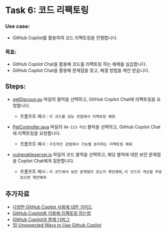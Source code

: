 # Task 6: 코드 리팩토링

### Use case: 
- GitHub Copilot를 활용하여 코드 리팩토링을 진행합니다.

### 목표:
- GitHub Copilot Chat을 활용해 코드를 리팩토링 하는 예제를 실습합니다.
- GitHub Copilot Chat을 활용해 문제점을 찾고, 해결 방법을 제안 받습니다.

## Steps:
- [getDiscoun.py](src/getDiscount.py) 파일의 블럭을 선택하고, GitHub Copilot Chat에 리팩토링을 요청합니다.
  - 프롬프트 예시 : `이 코드를 성능 관점에서 리팩토링 해줘`

- [PetController.java](src/PetController.java) 파일의 `99-113 라인` 블럭을 선택하고, GitHub Copilot Chat에 리팩토링을 요청합니다.
  - 프롬프트 예시 : `구조적인 관점에서 기능별 분리하는 리팩토링 해줘`
  
- [vulnerableserver.js](src/vulnerableserver.js) 파일의 코드 블럭을 선택하고, 해당 블럭에 대한 보안 문제점을 Copilot Chat에게 질문합니다.
  - 프롬프트 예시 : `이 코드에서 보안 문제점이 있는지 확인해줘`, `이 코드의 개선할 부분 있으면 제안해줘`

## 추가자료
  - [다양한 GitHub Copilot 사용에 대한 가이드](https://docs.github.com/ko/enterprise-cloud@latest/copilot/using-github-copilot/guides-on-using-github-copilot)
  - [GitHub Copilot을 이용해 리팩토링 하는법](https://github.blog/ai-and-ml/github-copilot/how-to-refactor-code-with-github-copilot/)
  - [GitHub Copilot과 함께 디버그](https://github.blog/ai-and-ml/github-copilot/how-to-debug-code-with-github-copilot/)
  - [10 Unexpected Ways to Use Github Copilot](https://github.blog/2024-01-22-10-unexpected-ways-to-use-github-copilot/)